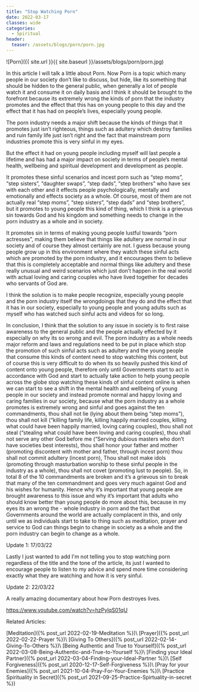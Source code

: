 ```yaml
---
title: "Stop Watching Porn"
date: 2022-03-17
classes: wide
categories:
  - Spiritual
header:
  teaser: /assets/blogs/porn/porn.jpg
---
```


![Porn]({{ site.url }}{{ site.baseurl }}/assets/blogs/porn/porn.jpg)

In this article I will talk a little about Porn. Now Porn is a topic which many people in our society don’t like to discuss, but hide, like its something that should be hidden to the general public, when generally a lot of people watch it and consume it on daily basis and I think it should be brought to the forefront because its extremely wrong the kinds of porn that the industry promotes and the effect that this has on young people to this day and the effect that it has had on people’s lives, especially young people.

The porn industry needs a major shift because the kinds of things that it promotes just isn’t righteous, things such as adultery which destroy families and ruin family life just isn’t right and the fact that mainstream porn industries promote this is very sinful in my eyes.

But the effect it had on young people including myself will last people a lifetime and has had a major impact on society in terms of people’s mental health, wellbeing and spiritual development and development as people.

It promotes these sinful scenarios and incest porn such as “step moms”, “step sisters”, “daughter swaps”, “step dads”, “step brothers” who have sex with each other and it effects people psychologically, mentally and emotionally and effects society as a whole. Of course, most of them are not actually real “step moms”, “step sisters”, “step dads” and “step brothers”, but it promotes to young people this kind of thing, which I think is a grievous sin towards God and his kingdom and something needs to change in the porn industry as a whole and in society. 

It promotes sin in terms of making young people lustful towards “porn actresses”, making them believe that things like adultery are normal in our society and of course they almost certainly are not. I guess because young people grow up in this environment where they watch these sinful acts which are promoted by the porn industry, and it encourages them to believe that this is completely acceptable and normal things like adultery and these really unusual and weird scenarios which just don’t happen in the real world with actual loving and caring couples who have lived together for decades who servants of God are.

I think the solution is to make people recognize, especially young people and the porn industry itself the wrongdoings that they do and the effect that it has in our society, especially to young people and young adults such as myself who has watched such sinful acts and videos for so long.

In conclusion, I think that the solution to any issue in society is to first raise awareness to the general public and the people actually effected by it especially on why its so wrong and evil. The porn industry as a whole needs major reform and laws and regulations need to be put in place which stop the promotion of such sinful acts such as adultery and the young people that consume this kinds of content need to stop watching this content, but of course this is very difficult to do when its so heavily pushed this kind of content onto young people, therefore only until Governments start to act in accordance with God and start to actually take action to help young people across the globe stop watching these kinds of sinful content online is when we can start to see a shift in the mental health and wellbeing of young people in our society and instead promote normal and happy loving and caring families in our society, because what the porn industry as a whole promotes is extremely wrong and sinful and goes against the ten commandments, thou shall not lie (lying about them being “step moms”), thou shall not kill (“killing family life, killing happily married couples, killing what could have been happily married, loving caring couples), thou shall not steal (“stealing what could have been loving and caring couples), thou shall not serve any other God before me (“Serving dubious masters who don’t have societies best interests), thou shall honor your father and mother (promoting discontent with mother and father, through incest porn) thou shall not commit adultery (incest porn), Thou shall not make idols (promoting through masturbation worship to these sinful people in the industry as a whole), thou shall not covet (promoting lust to people). So, in total 8 of the 10 commandments are broken and it’s a grievous sin to break that many of the ten commandment and goes very much against God and his wishes for humanity. Hence why it’s important that young people are brought awareness to this issue and why it’s important that adults who should know better than young people do more about this, because in my eyes its an wrong the - whole industry in porn and the fact that Governments around the world are actually complacent in this, and only until we as individuals start to take to thing such as meditation, prayer and service to God can things begin to change in society as a whole and the porn industry can begin to change as a whole.

Update 1: 17/03/22

Lastly I just wanted to add I'm not telling you to stop watching porn regardless of the title and the tone of the article, its just I wanted to encourage people to listen to my advice and spend more time considering exactly what they are watching and how it is very sinful.

Update 2: 22/03/22

A really amazing documentary about how Porn destroyes lives. 

<https://www.youtube.com/watch?v=hzPylqS01qU>

Related Articles:

[Meditation]({% post_url 2022-02-19-Meditation %})\\
[Prayer]({% post_url 2022-02-22-Prayer %})\\
[Giving To Others]({% post_url 2022-02-14-Giving-To-Others %})\\
[Being Authentic and True to Yourself]({% post_url 2022-03-08-Being-Authentic-and-True-to-Yourself %})\\
[Finding your Ideal Partner]({% post_url 2022-03-04-Finding-your-Ideal-Partner %})\\
[Self Forgiveness]({% post_url 2020-12-17-Self-Forgiveness %})\\
[Pray for your Enemies]({% post_url 2021-10-04-Pray-For-Your-Enemies %})\\
[Practice Spirituality in Secret]({% post_url 2021-09-25-Practice-Spirtuality-in-secret %})
